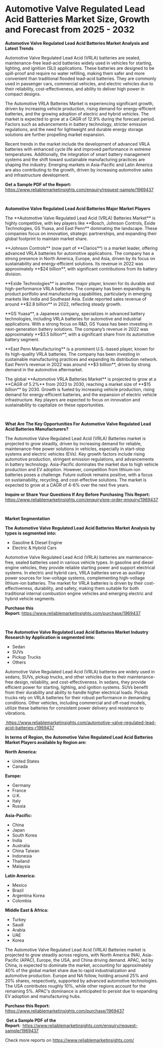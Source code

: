 <p><h1>Automotive Valve Regulated Lead Acid Batteries Market Size, Growth and Forecast from 2025 - 2032</h1></p><p><strong>Automotive Valve Regulated Lead Acid Batteries Market Analysis and Latest Trends</strong></p>
<p><p>Automotive Valve Regulated Lead Acid (VRLA) batteries are sealed, maintenance-free lead-acid batteries widely used in vehicles for starting, lighting, and ignition (SLI) applications. These batteries are designed to be spill-proof and require no water refilling, making them safer and more convenient than traditional flooded lead-acid batteries. They are commonly used in passenger cars, commercial vehicles, and electric vehicles due to their reliability, cost-effectiveness, and ability to deliver high power in compact designs.</p><p>The Automotive VRLA Batteries Market is experiencing significant growth, driven by increasing vehicle production, rising demand for energy-efficient batteries, and the growing adoption of electric and hybrid vehicles. The market is expected to grow at a CAGR of 12.9% during the forecast period. Factors such as advancements in battery technology, stricter emission regulations, and the need for lightweight and durable energy storage solutions are further propelling market expansion.</p><p>Recent trends in the market include the development of advanced VRLA batteries with enhanced cycle life and improved performance in extreme temperatures. Additionally, the integration of smart battery management systems and the shift toward sustainable manufacturing practices are shaping the industry. Emerging markets in Asia-Pacific and Latin America are also contributing to the growth, driven by increasing automotive sales and infrastructure development.</p></p>
<p><strong>Get a Sample PDF of the Report:&nbsp;</strong> <a href="https://www.reliablemarketinsights.com/enquiry/request-sample/1969437?utm_campaign=2010&utm_medium=2&utm_source=Github&utm_content=ia&utm_term=24012025&utm_id=automotive-valve-regulated-lead-acid-batteries">https://www.reliablemarketinsights.com/enquiry/request-sample/1969437</a></p>
<p>&nbsp;</p>
<p><strong>Automotive Valve Regulated Lead Acid Batteries Major Market Players</strong></p>
<p><p>The **Automotive Valve Regulated Lead Acid (VRLA) Batteries Market** is highly competitive, with key players like **Bosch, Johnson Controls, Exide Technologies, GS Yuasa, and East Penn** dominating the landscape. These companies focus on innovation, strategic partnerships, and expanding their global footprint to maintain market share.</p><p>**Johnson Controls** (now part of **Clarios**) is a market leader, offering advanced VRLA batteries for automotive applications. The company has a strong presence in North America, Europe, and Asia, driven by its focus on sustainability and energy-efficient solutions. Its revenue in 2022 was approximately **$24 billion**, with significant contributions from its battery division.</p><p>**Exide Technologies** is another major player, known for its durable and high-performance VRLA batteries. The company has been expanding its product portfolio and manufacturing capabilities, particularly in emerging markets like India and Southeast Asia. Exide reported sales revenue of around **$2.8 billion** in 2022, reflecting steady growth.</p><p>**GS Yuasa**, a Japanese company, specializes in advanced battery technologies, including VRLA batteries for automotive and industrial applications. With a strong focus on R&D, GS Yuasa has been investing in next-generation battery solutions. The company’s revenue in 2022 was approximately **$3.5 billion**, with a significant share from its automotive battery segment.</p><p>**East Penn Manufacturing** is a prominent U.S.-based player, known for its high-quality VRLA batteries. The company has been investing in sustainable manufacturing practices and expanding its distribution network. East Penn’s revenue in 2022 was around **$3 billion**, driven by strong demand in the automotive aftermarket.</p><p>The global **Automotive VRLA Batteries Market** is projected to grow at a **CAGR of 5.2%** from 2023 to 2030, reaching a market size of **$15 billion** by 2030. Growth is fueled by increasing vehicle production, rising demand for energy-efficient batteries, and the expansion of electric vehicle infrastructure. Key players are expected to focus on innovation and sustainability to capitalize on these opportunities.</p></p>
<p>&nbsp;</p>
<p><strong>What Are The Key Opportunities For Automotive Valve Regulated Lead Acid Batteries Manufacturers?</strong></p>
<p><p>The Automotive Valve Regulated Lead Acid (VRLA) Batteries market is projected to grow steadily, driven by increasing demand for reliable, maintenance-free power solutions in vehicles, especially in start-stop systems and electric vehicles (EVs). Key growth factors include rising automotive production, stringent emission regulations, and advancements in battery technology. Asia-Pacific dominates the market due to high vehicle production and EV adoption. However, competition from lithium-ion batteries poses a challenge. Future outlook remains positive, with a focus on sustainability, recycling, and cost-effective solutions. The market is expected to grow at a CAGR of 4-6% over the next five years.</p></p>
<p><strong>Inquire or Share Your Questions If Any Before Purchasing This Report:</strong> <a href="https://www.reliablemarketinsights.com/enquiry/pre-order-enquiry/1969437?utm_campaign=2010&utm_medium=2&utm_source=Github&utm_content=ia&utm_term=24012025&utm_id=automotive-valve-regulated-lead-acid-batteries">https://www.reliablemarketinsights.com/enquiry/pre-order-enquiry/1969437</a></p>
<p>&nbsp;</p>
<p><strong>Market Segmentation</strong></p>
<p><strong>The Automotive Valve Regulated Lead Acid Batteries Market Analysis by types is segmented into:</strong></p>
<p><ul><li>Gasoline & Diesel Engine</li><li>Electric & Hybrid Cars</li></ul></p>
<p><p>Automotive Valve Regulated Lead Acid (VRLA) batteries are maintenance-free, sealed batteries used in various vehicle types. In gasoline and diesel engine vehicles, they provide reliable starting power and support electrical systems. In electric and hybrid cars, VRLA batteries serve as auxiliary power sources for low-voltage systems, complementing high-voltage lithium-ion batteries. The market for VRLA batteries is driven by their cost-effectiveness, durability, and safety, making them suitable for both traditional internal combustion engine vehicles and emerging electric and hybrid vehicle segments.</p></p>
<p><strong>Purchase this Report:&nbsp;</strong><a href="https://www.reliablemarketinsights.com/purchase/1969437?utm_campaign=2010&utm_medium=2&utm_source=Github&utm_content=ia&utm_term=24012025&utm_id=automotive-valve-regulated-lead-acid-batteries">https://www.reliablemarketinsights.com/purchase/1969437</a></p>
<p>&nbsp;</p>
<p><strong>The Automotive Valve Regulated Lead Acid Batteries Market Industry Research by Application is segmented into:</strong></p>
<p><ul><li>Sedan</li><li>SUVs</li><li>Pickup Trucks</li><li>Others</li></ul></p>
<p><p>Automotive Valve Regulated Lead Acid (VRLA) batteries are widely used in sedans, SUVs, pickup trucks, and other vehicles due to their maintenance-free design, reliability, and cost-effectiveness. In sedans, they provide efficient power for starting, lighting, and ignition systems. SUVs benefit from their durability and ability to handle higher electrical loads. Pickup trucks rely on VRLA batteries for their robust performance in demanding conditions. Other vehicles, including commercial and off-road models, utilize these batteries for consistent power delivery and resistance to vibrations.</p></p>
<p><a href="https://www.reliablemarketinsights.com/automotive-valve-regulated-lead-acid-batteries-r1969437?utm_campaign=2010&utm_medium=2&utm_source=Github&utm_content=ia&utm_term=24012025&utm_id=automotive-valve-regulated-lead-acid-batteries">&nbsp;https://www.reliablemarketinsights.com/automotive-valve-regulated-lead-acid-batteries-r1969437</a></p>
<p><strong>In terms of Region, the Automotive Valve Regulated Lead Acid Batteries Market Players available by Region are:</strong></p>
<p>
    <p> <strong> North America: </strong>
        <ul>
            <li>United States</li>
            <li>Canada</li>
        </ul>
        </p> 
    <p> <strong> Europe: </strong>
        <ul>
            <li>Germany</li>
            <li>France</li>
            <li>U.K.</li>
            <li>Italy</li>
            <li>Russia</li>
        </ul>
        </p> 
    <p> <strong> Asia-Pacific: </strong>
        <ul>
            <li>China</li>
            <li>Japan</li>
            <li>South Korea</li>
            <li>India</li>
            <li>Australia</li>
            <li>China Taiwan</li>
            <li>Indonesia</li>
            <li>Thailand</li>
            <li>Malaysia</li>
        </ul>
        </p> 
    <p> <strong> Latin America: </strong>
        <ul>
            <li>Mexico</li>
            <li>Brazil</li>
            <li>Argentina Korea</li>
            <li>Colombia</li>
        </ul>
        </p> 
    <p> <strong> Middle East & Africa: </strong>
        <ul>
            <li>Turkey</li>
            <li>Saudi</li>
            <li>Arabia</li>
            <li>UAE</li>
            <li>Korea</li>
        </ul>
    </p>
    </p>
<p><p>The Automotive Valve Regulated Lead Acid (VRLA) Batteries market is projected to grow steadily across regions, with North America (NA), Asia-Pacific (APAC), Europe, the USA, and China driving demand. APAC, led by China, is expected to dominate the market, accounting for approximately 40% of the global market share due to rapid industrialization and automotive production. Europe and NA follow, holding around 25% and 20% shares, respectively, supported by advanced automotive technologies. The USA contributes roughly 10%, while other regions account for the remaining 5%. APAC's dominance is anticipated to persist due to expanding EV adoption and manufacturing hubs.</p></p>
<p><strong>Purchase this Report: </strong><a href="https://www.reliablemarketinsights.com/purchase/1969437?utm_campaign=2010&utm_medium=2&utm_source=Github&utm_content=ia&utm_term=24012025&utm_id=automotive-valve-regulated-lead-acid-batteries">https://www.reliablemarketinsights.com/purchase/1969437</a></p>
<p>&nbsp;<strong>Get a Sample PDF of the Report:&nbsp;&nbsp;</strong><a href="https://www.reliablemarketinsights.com/enquiry/request-sample/1969437?utm_campaign=2010&utm_medium=2&utm_source=Github&utm_content=ia&utm_term=24012025&utm_id=automotive-valve-regulated-lead-acid-batteries">https://www.reliablemarketinsights.com/enquiry/request-sample/1969437</a></p>
<p><strong></strong></p>
<p>Check more reports on <a href="https://www.reliablemarketinsights.com/?utm_campaign=2010&utm_medium=2&utm_source=Github&utm_content=ia&utm_term=24012025&utm_id=automotive-valve-regulated-lead-acid-batteries">https://www.reliablemarketinsights.com/</a></p>
